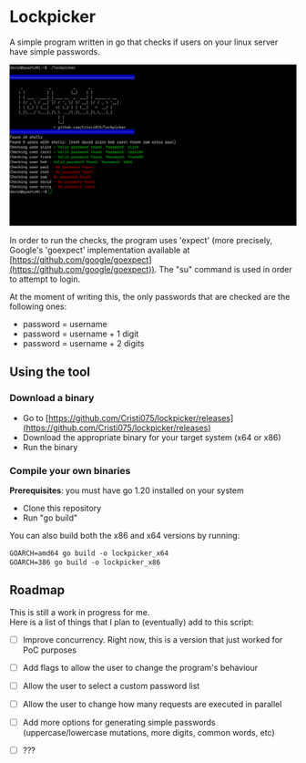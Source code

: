 # Lockpicker

A simple program written in go that checks if users on your linux server have simple passwords.

![Screenshot](/docs/demo.png)

In order to run the checks, the program uses 'expect' (more precisely, Google's 'goexpect' implementation available at [https://github.com/google/goexpect](https://github.com/google/goexpect)).
The "su" command is used in order to attempt to login.

At the moment of writing this, the only passwords that are checked are the following ones:
- password = username
- password = username + 1 digit
- password = username + 2 digits


## Using the tool

### Download a binary
- Go to [https://github.com/Cristi075/lockpicker/releases](https://github.com/Cristi075/lockpicker/releases)
- Download the appropriate binary for your target system (x64 or x86)
- Run the binary


### Compile your own binaries
**Prerequisites**: you must have go 1.20 installed on your system


- Clone this repository
- Run "go build"  

You can also build both the x86 and x64 versions by running:
```
GOARCH=amd64 go build -o lockpicker_x64
GOARCH=386 go build -o lockpicker_x86
```

## Roadmap

This is still a work in progress for me.  
Here is a list of things that I plan to (eventually) add to this script:
- [ ] Improve concurrency. Right now, this is a version that just worked for PoC purposes
- [ ] Add flags to allow the user to change the program's behaviour
- [ ] Allow the user to select a custom password list
- [ ] Allow the user to change how many requests are executed in parallel 
- [ ] Add more options for generating simple passwords (uppercase/lowercase mutations, more digits, common words, etc) 
- [ ] ???

